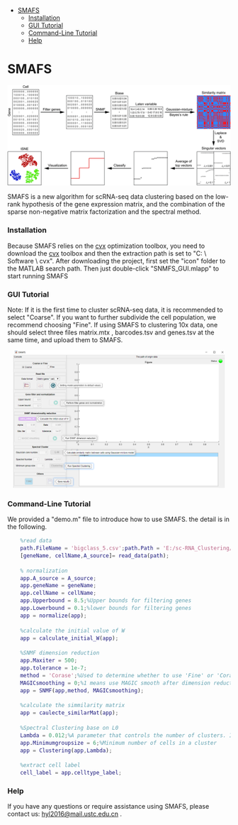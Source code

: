 
<!-- TOC -->
- [SMAFS](#smafs)
    - [Installation](#installation)
    - [GUI Tutorial](#gui-tutorial)
    - [Command-Line Tutorial](#command-line-tutorial)
    - [Help](#help)
<!-- TOC -->


SMAFS
===
![](./images/Fig.jpg)

SMAFS is a new algorithm for scRNA-seq data clustering based on the low-rank hypothesis of the gene expression matrix, and the combination of the sparse non-negative matrix factorization and the spectral method.

### Installation

Because SMAFS relies on the [cvx](http://cvxr.com/cvx/download/) optimization toolbox, you need to download the [cvx](http://cvxr.com/cvx/download/) toolbox and then the extraction path is set to "C: \ Software \ cvx". After downloading the project, first set the "icon" folder to the MATLAB search path. Then just double-click "SNMFS_GUI.mlapp" to start running SMAFS

### GUI Tutorial

Note: If it is the first time to cluster scRNA-seq data, it is recommended to select "Coarse". If you want to further subdivide the cell population, we recommend choosing "Fine". If using SMAFS to clustering 10x data, one should select three files matrix.mtx , barcodes.tsv and genes.tsv at the same time, and upload them to SMAFS.

<div align=center>
<img src= './images/SMAFS_app.png'  width="95%" height="50%"  />
</div>

### Command-Line Tutorial

We provided a "demo.m" file to introduce how to use SMAFS. the detail is in the following.
```matlab
    %read data
    path.FileName = 'bigclass_5.csv';path.Path = 'E:/sc-RNA_Clustering/SMAFS_app/sub_data/';
    [geneName, cellName,A_source]= read_data(path);

    % normalization
    app.A_source = A_source;
    app.geneName = geneName;
    app.cellName = cellName;
    app.Upperbound = 8.5;%Upper bounds for filtering genes
    app.Lowerbound = 0.1;%lower bounds for filtering genes
    app = normalize(app);

    %calculate the initial value of W
    app = calculate_initial_W(app);

    %SNMF dimension reduction
    app.Maxiter = 500;
    app.tolerance = 1e-7;
    method = 'Corase';%Used to determine whether to use 'Fine' or 'Corase' method for dimensionality reduction
    MAGICsmoothing = 0;%1 means use MAGIC smooth after dimension reduction, and vice versa
    app = SNMF(app,method, MAGICsmoothing);

    %calculate the simmilarity matrix
    app = caulecte_similarMat(app);

    %Spectral Clustering base on L0
    Lambda = 0.012;%A parameter that controls the number of clusters. If lambda > 1, you will get floor (lambda) clusters. If ilambda < 1, the number of categories will be obtained through the optimization algorithm.
    app.Minimumgroupsize = 6;%Minimum number of cells in a cluster
    app = Clustering(app,Lambda);
    
    %extract cell label
    cell_label = app.celltype_label;
```
### Help
If you have any questions or require assistance using SMAFS, please contact us: hyl2016@mail.ustc.edu.cn .